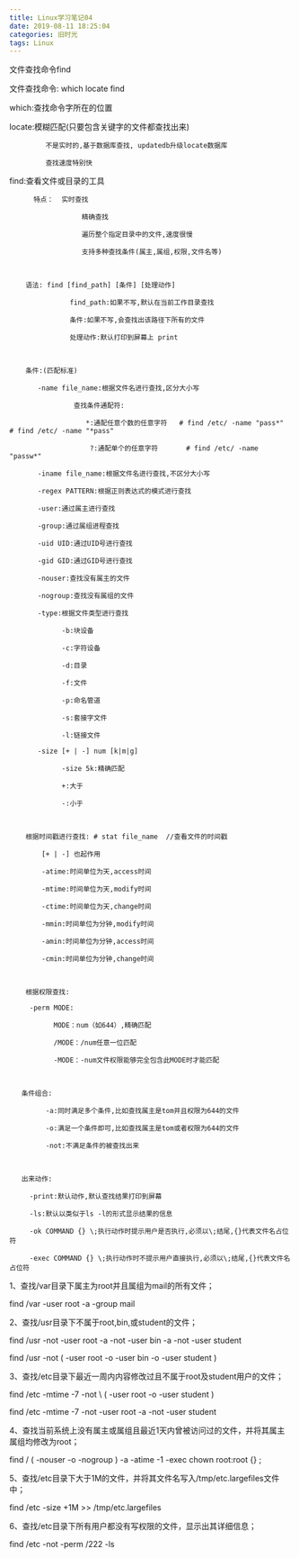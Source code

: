 ```yaml
---
title: Linux学习笔记04
date: 2019-08-11 18:25:04
categories: 旧时光
tags: Linux
---
```

文件查找命令find

 

文件查找命令: which locate find

  which:查找命令字所在的位置

  locate:模糊匹配(只要包含关键字的文件都查找出来)

             不是实时的,基于数据库查找, updatedb升级locate数据库

             查找速度特别快

 

  find:查看文件或目录的工具

          特点：  实时查找

                      精确查找

                      遍历整个指定目录中的文件,速度很慢

                      支持多种查找条件(属主,属组,权限,文件名等)

    

        语法: find [find_path] [条件] [处理动作]

                   find_path:如果不写,默认在当前工作目录查找

                   条件:如果不写,会查找出该路径下所有的文件

                   处理动作:默认打印到屏幕上 print

 

        条件:(匹配标准)

           -name file_name:根据文件名进行查找,区分大小写

                    查找条件通配符:

                       *:通配任意个数的任意字符   # find /etc/ -name "pass*"  # find /etc/ -name "*pass"

                        ?:通配单个的任意字符       # find /etc/ -name "passw*"

           -iname file_name:根据文件名进行查找,不区分大小写

           -regex PATTERN:根据正则表达式的模式进行查找

           -user:通过属主进行查找

           -group:通过属组进程查找

           -uid UID:通过UID号进行查找

           -gid GID:通过GID号进行查找

           -nouser:查找没有属主的文件

           -nogroup:查找没有属组的文件

           -type:根据文件类型进行查找

                 -b:块设备

                 -c:字符设备

                 -d:目录

                 -f:文件

                 -p:命名管道

                 -s:套接字文件

                 -l:链接文件

           -size [+ | -] num [k|m|g]

                 -size 5k:精确匹配

                 +:大于

                 -:小于

 

        根据时间戳进行查找: # stat file_name  //查看文件的时间戳

            [+ | -] 也起作用

            -atime:时间单位为天,access时间

            -mtime:时间单位为天,modify时间

            -ctime:时间单位为天,change时间

            -mmin:时间单位为分钟,modify时间

            -amin:时间单位为分钟,access时间

            -cmin:时间单位为分钟,change时间

 

        根据权限查找:

         -perm MODE:

               MODE：num（如644）,精确匹配

               /MODE：/num任意一位匹配

               -MODE：-num文件权限能够完全包含此MODE时才能匹配

 

       条件组合:

             -a:同时满足多个条件,比如查找属主是tom并且权限为644的文件

             -o:满足一个条件即可,比如查找属主是tom或者权限为644的文件

             -not:不满足条件的被查找出来

 

       出来动作:

         -print:默认动作,默认查找结果打印到屏幕

         -ls:默认以类似于ls -l的形式显示结果的信息

         -ok COMMAND {} \;执行动作时提示用户是否执行,必须以\;结尾,{}代表文件名占位符

         -exec COMMAND {} \;执行动作时不提示用户直接执行,必须以\;结尾,{}代表文件名占位符

 

1、查找/var目录下属主为root并且属组为mail的所有文件；

find /var -user root -a -group mail

 

2、查找/usr目录下不属于root,bin,或student的文件；

find /usr -not -user root -a -not -user bin -a -not -user student

find /usr -not \( -user root -o -user bin -o -user student \)

 

3、查找/etc目录下最近一周内内容修改过且不属于root及student用户的文件；

find /etc -mtime -7 -not \ ( -user root -o -user student \)

find /etc -mtime -7 -not -user root -a -not -user student

 

4、查找当前系统上没有属主或属组且最近1天内曾被访问过的文件，并将其属主属组均修改为root；

find / \( -nouser -o -nogroup \) -a -atime -1 -exec chown root:root {} \;

 

5、查找/etc目录下大于1M的文件，并将其文件名写入/tmp/etc.largefiles文件中；

find /etc -size +1M >> /tmp/etc.largefiles

 

6、查找/etc目录下所有用户都没有写权限的文件，显示出其详细信息；

find /etc -not -perm /222 -ls
